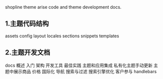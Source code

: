
shopline theme arise code and theme development docs.
## 1.主题代码结构

assets
config
layout
locales
sections
snippets
templates

## 2.主题开发文档
docs
    概述
    入门
    架构
    开发工具
    最佳实践
    主题和应用集成
    私有化主题手动更新
    主题中展示商品
    价格
    国际化
    导航
    搜索与过滤
    搜索引擎优化
    客户参与
    handlebars

